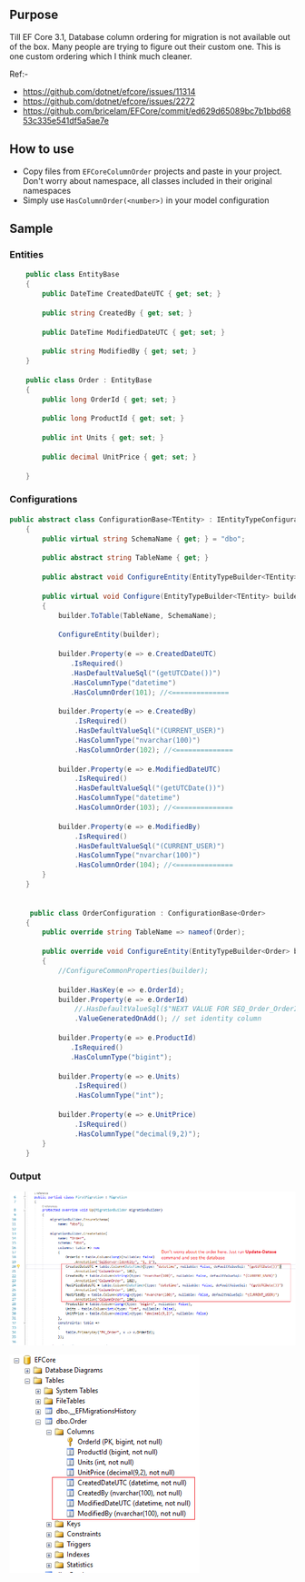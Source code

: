 ## Purpose
Till EF Core 3.1, Database column ordering for migration is not available out of the box. Many people are trying to figure out their custom one. This is one custom ordering which I think much cleaner.

Ref:-
- https://github.com/dotnet/efcore/issues/11314
- https://github.com/dotnet/efcore/issues/2272
- https://github.com/bricelam/EFCore/commit/ed629d65089bc7b1bbd6853c335e541df5a5ae7e

## How to use
- Copy files from `EFCoreColumnOrder` projects and paste in your project. Don't worry about namespace, all classes included in their original namespaces
- Simply use `HasColumnOrder(<number>)` in your model configuration

## Sample

### Entities
```C#
    public class EntityBase
    {
        public DateTime CreatedDateUTC { get; set; }

        public string CreatedBy { get; set; }

        public DateTime ModifiedDateUTC { get; set; }

        public string ModifiedBy { get; set; }
    }

    public class Order : EntityBase
    {
        public long OrderId { get; set; }

        public long ProductId { get; set; }

        public int Units { get; set; }

        public decimal UnitPrice { get; set; }

    }

```

### Configurations
```C#
public abstract class ConfigurationBase<TEntity> : IEntityTypeConfiguration<TEntity> where TEntity : EntityBase
    {
        public virtual string SchemaName { get; } = "dbo";

        public abstract string TableName { get; }

        public abstract void ConfigureEntity(EntityTypeBuilder<TEntity> builder);

        public virtual void Configure(EntityTypeBuilder<TEntity> builder)
        {
            builder.ToTable(TableName, SchemaName);

            ConfigureEntity(builder);

            builder.Property(e => e.CreatedDateUTC)
               .IsRequired()
               .HasDefaultValueSql("(getUTCDate())")
               .HasColumnType("datetime")
               .HasColumnOrder(101); //<==============

            builder.Property(e => e.CreatedBy)
                .IsRequired()
                .HasDefaultValueSql("(CURRENT_USER)")
                .HasColumnType("nvarchar(100)")
                .HasColumnOrder(102); //<==============

            builder.Property(e => e.ModifiedDateUTC)
                .IsRequired()
                .HasDefaultValueSql("(getUTCDate())")
                .HasColumnType("datetime")
                .HasColumnOrder(103); //<==============

            builder.Property(e => e.ModifiedBy)
                .IsRequired()
                .HasDefaultValueSql("(CURRENT_USER)")
                .HasColumnType("nvarchar(100)")
                .HasColumnOrder(104); //<==============
        }
    }


     public class OrderConfiguration : ConfigurationBase<Order>
    {
        public override string TableName => nameof(Order);

        public override void ConfigureEntity(EntityTypeBuilder<Order> builder)
        {
            //ConfigureCommonProperties(builder);

            builder.HasKey(e => e.OrderId);
            builder.Property(e => e.OrderId)
                //.HasDefaultValueSql($"NEXT VALUE FOR SEQ_Order_OrderId"); // use sequence
                .ValueGeneratedOnAdd(); // set identity column

            builder.Property(e => e.ProductId)
               .IsRequired()
               .HasColumnType("bigint");

            builder.Property(e => e.Units)
                .IsRequired()
                .HasColumnType("int");

            builder.Property(e => e.UnitPrice)
                .IsRequired()
                .HasColumnType("decimal(9,2)");
        }
    }
```

### Output
![Generated C# migration script](/images/migration1.png)

![Final DB](/images/migration2.png)